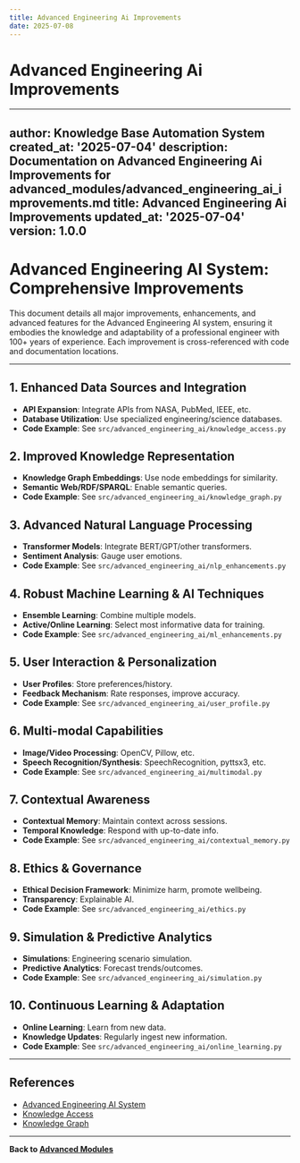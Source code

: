 ```yaml
---
title: Advanced Engineering Ai Improvements
date: 2025-07-08
---
```


# Advanced Engineering Ai Improvements

---
author: Knowledge Base Automation System
created_at: '2025-07-04'
description: Documentation on Advanced Engineering Ai Improvements for advanced_modules/advanced_engineering_ai_improvements.md
title: Advanced Engineering Ai Improvements
updated_at: '2025-07-04'
version: 1.0.0
---

# Advanced Engineering AI System: Comprehensive Improvements

This document details all major improvements, enhancements, and advanced features for the Advanced Engineering AI system, ensuring it embodies the knowledge and adaptability of a professional engineer with 100+ years of experience. Each improvement is cross-referenced with code and documentation locations.

---

## 1. Enhanced Data Sources and Integration
- **API Expansion**: Integrate APIs from NASA, PubMed, IEEE, etc.
- **Database Utilization**: Use specialized engineering/science databases.
- **Code Example**: See `src/advanced_engineering_ai/knowledge_access.py`

## 2. Improved Knowledge Representation
- **Knowledge Graph Embeddings**: Use node embeddings for similarity.
- **Semantic Web/RDF/SPARQL**: Enable semantic queries.
- **Code Example**: See `src/advanced_engineering_ai/knowledge_graph.py`

## 3. Advanced Natural Language Processing
- **Transformer Models**: Integrate BERT/GPT/other transformers.
- **Sentiment Analysis**: Gauge user emotions.
- **Code Example**: See `src/advanced_engineering_ai/nlp_enhancements.py`

## 4. Robust Machine Learning & AI Techniques
- **Ensemble Learning**: Combine multiple models.
- **Active/Online Learning**: Select most informative data for training.
- **Code Example**: See `src/advanced_engineering_ai/ml_enhancements.py`

## 5. User Interaction & Personalization
- **User Profiles**: Store preferences/history.
- **Feedback Mechanism**: Rate responses, improve accuracy.
- **Code Example**: See `src/advanced_engineering_ai/user_profile.py`

## 6. Multi-modal Capabilities
- **Image/Video Processing**: OpenCV, Pillow, etc.
- **Speech Recognition/Synthesis**: SpeechRecognition, pyttsx3, etc.
- **Code Example**: See `src/advanced_engineering_ai/multimodal.py`

## 7. Contextual Awareness
- **Contextual Memory**: Maintain context across sessions.
- **Temporal Knowledge**: Respond with up-to-date info.
- **Code Example**: See `src/advanced_engineering_ai/contextual_memory.py`

## 8. Ethics & Governance
- **Ethical Decision Framework**: Minimize harm, promote wellbeing.
- **Transparency**: Explainable AI.
- **Code Example**: See `src/advanced_engineering_ai/ethics.py`

## 9. Simulation & Predictive Analytics
- **Simulations**: Engineering scenario simulation.
- **Predictive Analytics**: Forecast trends/outcomes.
- **Code Example**: See `src/advanced_engineering_ai/simulation.py`

## 10. Continuous Learning & Adaptation
- **Online Learning**: Learn from new data.
- **Knowledge Updates**: Regularly ingest new information.
- **Code Example**: See `src/advanced_engineering_ai/online_learning.py`

---

## References
- [Advanced Engineering AI System](./advanced_engineering_ai.md)
- [Knowledge Access](../../src/advanced_engineering_ai/knowledge_access.py)
- [Knowledge Graph](../../src/advanced_engineering_ai/knowledge_graph.py)

---
**Back to [Advanced Modules](./README.md)**
